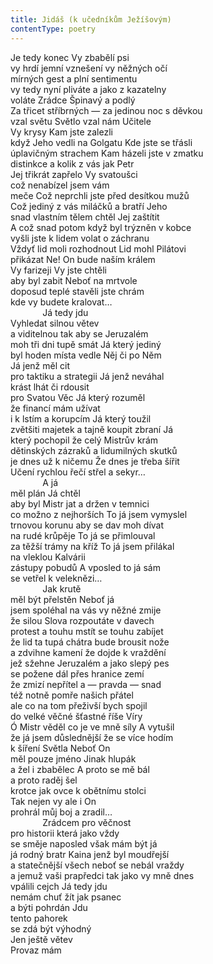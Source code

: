 ```yaml
---
title: Jidáš (k učedníkům Ježíšovým)
contentType: poetry
---
```


<section>

Je tedy konec Vy zbabělí psi  
vy hrdí jemní vznešení vy něžných očí  
mírných gest a plní sentimentu  
vy tedy nyní pliváte a jako z kazatelny  
voláte Zrádce Špinavý a podlý  
Za třicet stříbrných — za jedinou noc s děvkou  
vzal světu Světlo vzal nám Učitele  
Vy krysy Kam jste zalezli  
když Jeho vedli na Golgatu Kde jste se třásli  
úplavičným strachem Kam házeli jste v zmatku  
distinkce a kolik z vás jak Petr  
Jej třikrát zapřelo Vy svatoušci  
což nenabízel jsem vám  
meče Což neprchli jste před desítkou mužů  
Což jediný z vás miláčků a bratří Jeho  
snad vlastním tělem chtěl Jej zaštítit  
A což snad potom když byl trýzněn v kobce  
vyšli jste k lidem volat o záchranu  
Vždyť lid moli rozhodnout Lid mohl Pilátovi  
přikázat Ne! On bude naším králem  
Vy farizeji Vy jste chtěli  
aby byl zabit Neboť na mrtvole  
doposud teplé stavěli jste chrám  
kde vy budete kralovat…  
             Já tedy jdu  
Vyhledat silnou větev  
a viditelnou tak aby se Jeruzalém  
moh tři dni tupě smát Já který jediný  
byl hoden místa vedle Něj či po Něm  
Já jenž měl cit  
pro taktiku a strategii Já jenž neváhal  
krást lhát či rdousit  
pro Svatou Věc Já který rozuměl  
že financí mám užívat  
i k lstím a korupcím Já který toužil  
zvětšiti majetek a tajně koupit zbraní Já  
který pochopil že celý Mistrův krám  
dětinských zázraků a lidumilných skutků  
je dnes už k ničemu Že dnes je třeba šířit  
Učení rychlou řečí střel a sekyr…  
             A já  
měl plán Já chtěl  
aby byl Mistr jat a držen v temnici  
co možno z nejhorších To já jsem vymyslel  
trnovou korunu aby se dav moh dívat  
na rudé krůpěje To já se přimlouval  
za těžší trámy na kříž To já jsem přilákal  
na vleklou Kalvárii  
zástupy pobudů A vposled to já sám  
se vetřel k veleknězi…  
             Jak krutě  
měl být přelstěn Neboť já  
jsem spoléhal na vás vy něžné zmije  
že silou Slova rozpoutáte v davech  
protest a touhu mstít se touhu zabíjet  
že lid ta tupá chátra bude brousit nože  
a zdvihne kamení že dojde k vraždění  
jež sžehne Jeruzalém a jako slepý pes  
se požene dál přes hranice zemí  
že zmizí nepřítel a — pravda — snad  
též notně pomře našich přátel  
ale co na tom přeživší bych spojil  
do velké věčné šťastné říše Víry  
Ó Mistr věděl co je ve mně síly A vytušil  
že já jsem důslednější že se více hodím  
k šíření Světla Neboť On  
měl pouze jméno Jinak hlupák  
a žel i zbabělec A proto se mě bál  
a proto raděj šel  
krotce jak ovce k obětnímu stolci  
Tak nejen vy ale i On  
prohrál můj boj a zradil…  
             Zrádcem pro věčnost  
pro historii která jako vždy  
se směje naposled však mám být já  
já rodný bratr Kaina jenž byl moudřejší  
a statečnější všech neboť se nebál vraždy  
a jemuž vaši prapředci tak jako vy mně dnes  
vpálili cejch Já tedy jdu  
nemám chuť žít jak psanec  
a býti pohrdán Jdu  
tento pahorek  
se zdá být výhodný  
Jen ještě větev  
Provaz mám

</section>
